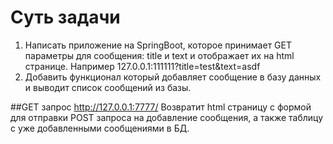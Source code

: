 Суть задачи
========================
1) Написать приложение на SpringBoot, которое принимает GET параметры для сообщения: title и text и отображает их на html странице. Например 127.0.0.1:111111?title=test&text=asdf
2) Добавить функционал который добавляет сообщение в базу данных и выводит список сообщений из базы.

##GET запрос http://127.0.0.1:7777/
Возвратит html страницу с формой для отправки POST запроса на добавление сообщения,
а также таблицу с уже добавленными сообщениями в БД.

